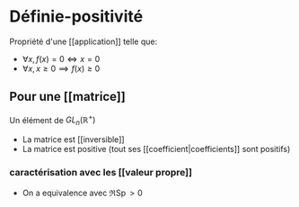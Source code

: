 # Définie-positivité
Propriété d'une [[application]] telle que:

- $\forall x, f(x) = 0 \iff x = 0$
- $\forall x, x \ge 0 \implies f(x) \ge 0$

## Pour une [[matrice]]
Un élément de $GL_n(\mathbb{R}^+)$
- La matrice est [[inversible]]
- La matrice est positive (tout ses [[coefficient|coefficients]] sont positifs)

### caractérisation avec les [[valeur propre]]

- On a equivalence avec $\Re \operatorname{Sp} > 0$